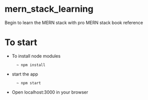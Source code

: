 # mern_stack_learning

Begin to learn the MERN stack with pro MERN stack book reference

# To start
- To install node modules

        ~ npm install

- start the app

        ~ npm start

- Open localhost:3000 in your browser